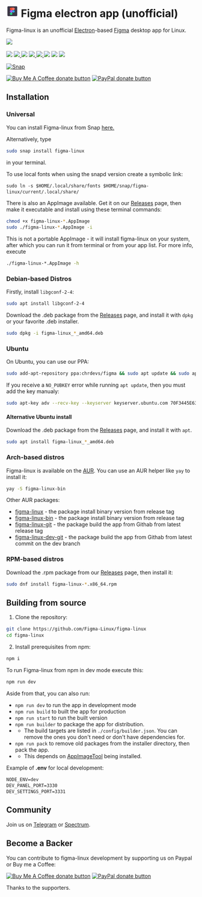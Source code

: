 # <img src="https://raw.githubusercontent.com/ChugunovRoman/figma-linux/master/resources/icons/128x128.png" width="32"> Figma electron app (unofficial)


Figma-linux is an unofficial [Electron](http://electron.atom.io)-based  [Figma](https://figma.com) desktop app for Linux.

<p>
	<img src="https://raw.githubusercontent.com/ChugunovRoman/figma-linux/master/images/screenshot1.jpg">
</p>

<p>
	<img src="https://img.shields.io/github/downloads/ChugunovRoman/figma-linux/total.svg" />
    <a href="https://github.com/ChugunovRoman/figma-linux/releases/latest">
        <img src="https://img.shields.io/github/release/ChugunovRoman/figma-linux.svg?label=latest%20release">
	</a>
	<img src="https://img.shields.io/github/last-commit/ChugunovRoman/figma-linux.svg">
    <a href="https://github.com/ChugunovRoman/figma-linux/issues">
        <img src="https://img.shields.io/github/issues/ChugunovRoman/figma-linux.svg">
	</a>
    <a href="https://github.com/ChugunovRoman/figma-linux/issues?q=is%3Aissue+is%3Aclosed">
        <img src="https://img.shields.io/github/issues-closed/ChugunovRoman/figma-linux.svg">
	</a>
	<img src="https://img.shields.io/github/languages/code-size/ChugunovRoman/figma-linux.svg">
	<img src="https://img.shields.io/github/repo-size/ChugunovRoman/figma-linux.svg">
    <a href="https://github.com/ChugunovRoman/figma-linux/stargazers">
		<img src="https://img.shields.io/github/stars/ChugunovRoman/figma-linux.svg?style=social&label=Stars">
	</a>
</p>

<!-- [![Codacy Badge](https://api.codacy.com/project/badge/Grade/d80ff1e7c3fe4da28e2e50a28d4ead7c)](https://www.codacy.com/manual/ChugunovRoman/figma-linux?utm_source=github.com&amp;utm_medium=referral&amp;utm_content=ChugunovRoman/figma-linux&amp;utm_campaign=Badge_Grade) -->
[![Snap](https://snapcraft.io/figma-linux/badge.svg)](https://snapcraft.io/figma-linux)

<p>
	<span class="badge-buymeacoffee"><a href="https://www.buymeacoffee.com/U5hnMuASy" title="Donate to this project using Buy Me A Coffee"><img src="https://img.shields.io/badge/buy%20me%20a%20coffee-donate-yellow.svg" alt="Buy Me A Coffee donate button" /></a></span>
	<span class="badge-paypal"><a href="https://www.paypal.com/cgi-bin/webscr?cmd=_s-xclick&hosted_button_id=4DNBUKPV6FBCY&source=url" title="Donate to this project using Paypal"><img src="https://img.shields.io/badge/paypal-donate-yellow.svg" alt="PayPal donate button" /></a></span>
</p>

## Installation
### Universal
You can install Figma-linux from Snap [here.](https://snapcraft.io/figma-linux)

Alternatively, type
```bash
sudo snap install figma-linux
```
in your terminal.

To use local fonts when using the snapd version create a symbolic link:

```
sudo ln -s $HOME/.local/share/fonts $HOME/snap/figma-linux/current/.local/share/
```

There is also an AppImage available.
Get it on our [Releases](https://github.com/Figma-Linux/figma-linux/releases) page, then make it executable and install using these terminal commands:
```bash
chmod +x figma-linux-*.AppImage
sudo ./figma-linux-*.AppImage -i
```
This is not a portable AppImage - it will install figma-linux on your system, after which you can run it from terminal or from your app list.
For more info, execute
```bash
./figma-linux-*.AppImage -h
```

### Debian-based Distros
Firstly, install `libgconf-2-4`:
```bash
sudo apt install libgconf-2-4
```
Download the .deb package from the [Releases](https://github.com/Figma-Linux/figma-linux/releases) page, and install it with `dpkg` or your favorite .deb installer.
```bash
sudo dpkg -i figma-linux_*_amd64.deb
```

### Ubuntu

On Ubuntu, you can use our PPA:
```bash
sudo add-apt-repository ppa:chrdevs/figma && sudo apt update && sudo apt install figma-linux -y
```

If you receive a `NO_PUBKEY` error while running `apt update`, then you must add the key manualy:
```bash
sudo apt-key adv --recv-key --keyserver keyserver.ubuntu.com 70F3445E637983CC
```

#### Alternative Ubuntu install

Download the .deb package from the [Releases](https://github.com/Figma-Linux/figma-linux/releases) page, and install it with `apt`.
```bash
sudo apt install figma-linux_*_amd64.deb
```

### Arch-based distros

Figma-linux is available on the [AUR](https://aur.archlinux.org/packages/figma-linux/).
You can use an AUR helper like `yay` to install it:
```bash
yay -S figma-linux-bin
```
Other AUR packages:
 - [figma-linux](https://aur.archlinux.org/packages/figma-linux-git-dev) - the package install binary version from release tag
 - [figma-linux-bin](https://aur.archlinux.org/packages/figma-linux-git-dev) - the package install binary version from release tag
 - [figma-linux-git](https://aur.archlinux.org/packages/figma-linux-git-dev) - the package build the app from Githab from latest release tag
 - [figma-linux-dev-git](https://aur.archlinux.org/packages/figma-linux-dev-git) - the package build the app from Githab from latest commit on the dev branch
### RPM-based distros
Download the .rpm package from our [Releases](https://github.com/Figma-Linux/figma-linux/releases/latest) page, then install it:

```bash
sudo dnf install figma-linux-*.x86_64.rpm
```


## Building from source

1. Clone the repository:
```bash
git clone https://github.com/Figma-Linux/figma-linux
cd figma-linux
```
2. Install prerequisites from npm:
```bash
npm i
```
To run Figma-linux from npm in dev mode execute this:
```bash
npm run dev
```
Aside from that, you can also run:

- ```npm run dev``` to run the app in development mode
- ```npm run build``` to built the app for production
- ```npm run start``` to run the built version
- ```npm run builder``` to package the app for distribution.
- * The build targets are listed in ```./config/builder.json```. You can remove the ones you don't need or don't have dependencies for.
- ```npm run pack``` to remove old packages from the installer directory, then pack the app.
- * This depends on [AppImageTool](https://appimage.github.io/appimagetool/) being installed.


Example of **.env** for local development:
```
NODE_ENV=dev
DEV_PANEL_PORT=3330
DEV_SETTINGS_PORT=3331
```



## Community

Join us on [Telegram](https://t.me/+UuHqsKx-vLJyBq4b) or [Spectrum](https://spectrum.chat/figma-linux).


## Become a Backer
You can contribute to figma-linux development by supporting us on Paypal or Buy me a Coffee:

<p>
	<span class="badge-buymeacoffee"><a href="https://www.buymeacoffee.com/U5hnMuASy" title="Donate to this project using Buy Me A Coffee"><img src="https://img.shields.io/badge/buy%20me%20a%20coffee-donate-yellow.svg" alt="Buy Me A Coffee donate button" /></a></span>
	<span class="badge-paypal"><a href="https://www.paypal.com/cgi-bin/webscr?cmd=_s-xclick&hosted_button_id=4DNBUKPV6FBCY&source=url" title="Donate to this project using Paypal"><img src="https://img.shields.io/badge/paypal-donate-yellow.svg" alt="PayPal donate button" /></a></span>
</p>

Thanks to the supporters.
